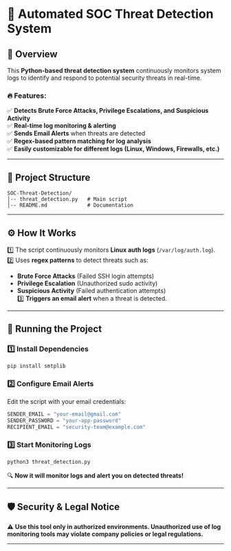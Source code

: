 # 🚀 Automated SOC Threat Detection System

## 📌 Overview
This **Python-based threat detection system** continuously monitors system logs to identify and respond to potential security threats in real-time.

### 🔥 Features:
✅ **Detects Brute Force Attacks, Privilege Escalations, and Suspicious Activity**  
✅ **Real-time log monitoring & alerting**  
✅ **Sends Email Alerts** when threats are detected  
✅ **Regex-based pattern matching for log analysis**  
✅ **Easily customizable for different logs (Linux, Windows, Firewalls, etc.)**  

---

## 📂 Project Structure
```
SOC-Threat-Detection/
│-- threat_detection.py   # Main script
│-- README.md             # Documentation
```

---

## ⚙️ How It Works
1️⃣ The script continuously monitors **Linux auth logs** (`/var/log/auth.log`).  
2️⃣ Uses **regex patterns** to detect threats such as:  
   - **Brute Force Attacks** (Failed SSH login attempts)  
   - **Privilege Escalation** (Unauthorized sudo activity)  
   - **Suspicious Activity** (Failed authentication attempts)  
3️⃣ **Triggers an email alert** when a threat is detected.  

---

## 🚀 Running the Project

### 1️⃣ Install Dependencies
```bash
pip install smtplib
```

### 2️⃣ Configure Email Alerts
Edit the script with your email credentials:
```python
SENDER_EMAIL = "your-email@gmail.com"
SENDER_PASSWORD = "your-app-password"
RECIPIENT_EMAIL = "security-team@example.com"
```

### 3️⃣ Start Monitoring Logs
```bash
python3 threat_detection.py
```

🔍 **Now it will monitor logs and alert you on detected threats!**

---

## 🛡️ Security & Legal Notice
⚠ **Use this tool only in authorized environments. Unauthorized use of log monitoring tools may violate company policies or legal regulations.**  

---



